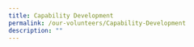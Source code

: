 ```yaml
---
title: Capability Development
permalink: /our-volunteers/Capability-Development
description: ""
---
```

